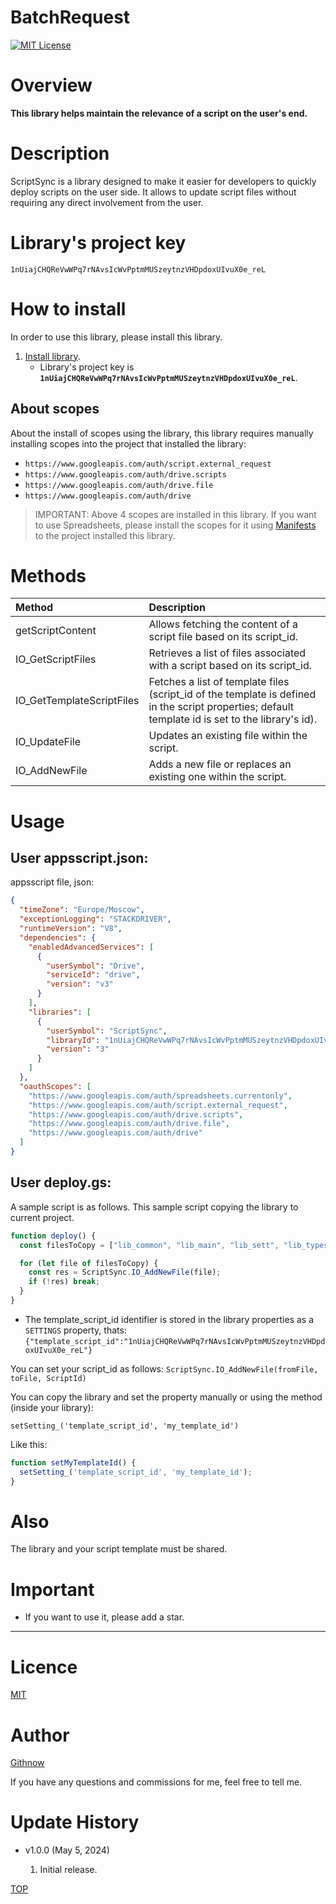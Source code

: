 # BatchRequest

<a name="top"></a>
[![MIT License](http://img.shields.io/badge/license-MIT-blue.svg?style=flat)](LICENCE)

<a name="overview"></a>

# Overview

**This library helps maintain the relevance of a script on the user's end.**

<a name="description"></a>

# Description

ScriptSync is a library designed to make it easier for developers to quickly deploy scripts on the user side. It allows to update script files without requiring any direct involvement from the user.

# Library's project key

```
1nUiajCHQReVwWPq7rNAvsIcWvPptmMUSzeytnzVHDpdoxUIvuX0e_reL
```

<a name="Howtoinstall"></a>

# How to install

In order to use this library, please install this library.

1. [Install library](https://developers.google.com/apps-script/guides/libraries).
   - Library's project key is **`1nUiajCHQReVwWPq7rNAvsIcWvPptmMUSzeytnzVHDpdoxUIvuX0e_reL`**.

## About scopes

About the install of scopes using the library, this library requires manually installing scopes into the project that installed the library:

- `https://www.googleapis.com/auth/script.external_request`
- `https://www.googleapis.com/auth/drive.scripts`
- `https://www.googleapis.com/auth/drive.file`
- `https://www.googleapis.com/auth/drive`

> IMPORTANT: Above 4 scopes are installed in this library. If you want to use Spreadsheets, please install the scopes for it using [Manifests](https://developers.google.com/apps-script/concepts/manifests) to the project installed this library.

# Methods

| Method                                       | Description                                                                                                                                                                                                                                                                                                                                           |
| :------------------------------------------- | :------------------------------------------------------------------------------------------------------------------------------------------------ |
| getScriptContent                             | Allows fetching the content of a script file based on its script_id.                                                                              |
| IO_GetScriptFiles                            | Retrieves a list of files associated with a script based on its script_id.                                                                        |
| IO_GetTemplateScriptFiles                    | Fetches a list of template files (script_id of the template is defined in the script properties; default template id is set to the library's id). |
| IO_UpdateFile                                | Updates an existing file within the script.                                                                                                       |
| IO_AddNewFile                                | Adds a new file or replaces an existing one within the script.                                                                                    |

# Usage

<a name="appsscript"></a>

## User appsscript.json:

appsscript file, json:
```json
{
  "timeZone": "Europe/Moscow",
  "exceptionLogging": "STACKDRIVER",
  "runtimeVersion": "V8",
  "dependencies": {
    "enabledAdvancedServices": [
      {
        "userSymbol": "Drive",
        "serviceId": "drive",
        "version": "v3"
      }
    ],
    "libraries": [
      {
        "userSymbol": "ScriptSync",
        "libraryId": "1nUiajCHQReVwWPq7rNAvsIcWvPptmMUSzeytnzVHDpdoxUIvuX0e_reL",
        "version": "3"
      }
    ]
  },
  "oauthScopes": [
    "https://www.googleapis.com/auth/spreadsheets.currentonly",
    "https://www.googleapis.com/auth/script.external_request",
    "https://www.googleapis.com/auth/drive.scripts",
    "https://www.googleapis.com/auth/drive.file",
    "https://www.googleapis.com/auth/drive"
  ]
}
```

<a name="deploy"></a>

## User deploy.gs:

A sample script is as follows. This sample script copying the library to current project.

```javascript
function deploy() {
  const filesToCopy = ["lib_common", "lib_main", "lib_sett", "lib_types"];

  for (let file of filesToCopy) {
    const res = ScriptSync.IO_AddNewFile(file); 
    if (!res) break;
  }
}
```

- The template_script_id identifier is stored in the library properties as a `SETTINGS` property, thats:
  `{"template_script_id":"1nUiajCHQReVwWPq7rNAvsIcWvPptmMUSzeytnzVHDpdoxUIvuX0e_reL"}`

You can set your script_id as follows:
`ScriptSync.IO_AddNewFile(fromFile, toFile, ScriptId)`

You can copy the library and set the property manually or using the method (inside your library):

`setSetting_('template_script_id', 'my_template_id')`

Like this:
```javascript
function setMyTemplateId() {
  setSetting_('template_script_id', 'my_template_id');
}
```

# Also

The library and your script template must be shared.

# Important

- If you want to use it, please add a star.

---

<a name="licence"></a>

# Licence

[MIT](LICENCE)

<a name="author"></a>

# Author

[Githnow](https://github.com/githnow/)

If you have any questions and commissions for me, feel free to tell me.

<a name="updatehistory"></a>

# Update History

- v1.0.0 (May 5, 2024)

  1. Initial release.

[TOP](#top)
